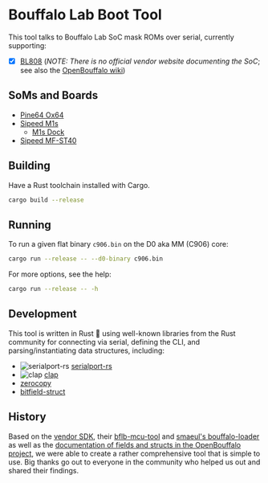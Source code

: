 # Bouffalo Lab Boot Tool

This tool talks to Bouffalo Lab SoC mask ROMs over serial, currently supporting:

- [x] [BL808](https://openbouffalo.github.io/chips/bl808/bootrom/)
  (_NOTE: There is no official vendor website documenting the SoC_;
  see also the [OpenBouffalo wiki](https://openbouffalo.org/index.php/BL808))

## SoMs and Boards

- [Pine64 Ox64](https://wiki.pine64.org/wiki/Ox64)
- [Sipeed M1s](https://wiki.sipeed.com/hardware/en/maix/m1s/m1s_module.html)
  * [M1s Dock](https://wiki.sipeed.com/hardware/en/maix/m1s/m1s_dock.html)
- [Sipeed MF-ST40](https://wiki.sipeed.com/hardware/zh/maixface/mfst40/mfst40.html)

## Building

Have a Rust toolchain installed with Cargo.

```sh
cargo build --release
```

## Running

To run a given flat binary `c906.bin` on the D0 aka MM (C906) core:

```sh
cargo run --release -- --d0-binary c906.bin
```

For more options, see the help:

```sh
cargo run --release -- -h
```

## Development

This tool is written in Rust :crab: using well-known libraries from the Rust
community for connecting via serial, defining the CLI, and parsing/instantiating
data structures, including:

- ![serialport-rs](https://avatars.githubusercontent.com/u/32803384?s=24&v=4)
  [serialport-rs](https://github.com/serialport/serialport-rs)
- ![clap](https://avatars.githubusercontent.com/u/39927937?s=24&v=4)
  [clap](https://docs.rs/clap)
- [zerocopy](https://docs.rs/zerocopy)
- [bitfield-struct](https://docs.rs/bitfield-struct)

## History

Based on the [vendor SDK](https://github.com/bouffalolab/bouffalo_sdk), their
[bflb-mcu-tool](https://github.com/openbouffalo/bflb-mcu-tool) and [smaeul's
bouffalo-loader](https://github.com/smaeul/bouffalo-loader) as well as the
[documentation of fields and structs in the OpenBouffalo project](
https://github.com/openbouffalo/bouffalo_structs/tree/main/bl808), we were able
to create a rather comprehensive tool that is simple to use. Big thanks go out
to everyone in the community who helped us out and shared their findings.

